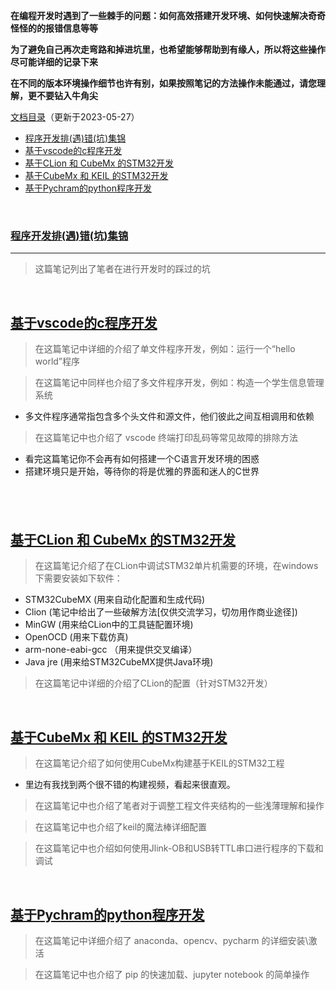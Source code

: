**在编程开发时遇到了一些棘手的问题：如何高效搭建开发环境、如何快速解决奇奇怪怪的的报错信息等等**

**为了避免自己再次走弯路和掉进坑里，也希望能够帮助到有缘人，所以将这些操作尽可能详细的记录下来**

**在不同的版本环境操作细节也许有别，如果按照笔记的方法操作未能通过，请您理解，更不要钻入牛角尖**

[文档目录](#)（更新于2023-05-27）
- [程序开发排(遇)错(坑)集锦](#jump_1)
- [基于vscode的c程序开发](#jump_2)
- [基于CLion 和 CubeMx 的STM32开发](#jump_3)
- [基于CubeMx 和 KEIL 的STM32开发](#jump_4)
- [基于Pychram的python程序开发](#jump_5)

&emsp;

### <a id="jump_1">[程序开发排(遇)错(坑)集锦](https://note.youdao.com/s/Ia47aSut)</a>
---
> 这篇笔记列出了笔者在进行开发时的踩过的坑

&emsp;

**<a id="jump_2">[基于vscode的c程序开发](https://note.youdao.com/s/CisHoFe)</a>**
---
> 在这篇笔记中详细的介绍了单文件程序开发，例如：运行一个“hello world”程序

> 在这篇笔记中同样也介绍了多文件程序开发，例如：构造一个学生信息管理系统
- 多文件程序通常指包含多个头文件和源文件，他们彼此之间互相调用和依赖
> 在这篇笔记中也介绍了 vscode 终端打印乱码等常见故障的排除方法
- 看完这篇笔记你不会再有如何搭建一个C语言开发环境的困惑
- 搭建环境只是开始，等待你的将是优雅的界面和迷人的C世界

&emsp;
---
**<a id="jump_3">[基于CLion 和 CubeMx 的STM32开发](https://note.youdao.com/s/OiOrOPUA)</a>**
---
> 在这篇笔记介绍了在CLion中调试STM32单片机需要的环境，在windows下需要安装如下软件：
-  STM32CubeMX   (用来自动化配置和生成代码)
-  Clion    (笔记中给出了一些破解方法[仅供交流学习，切勿用作商业途径])
-  MinGW    (用来给CLion中的工具链配置环境)
-  OpenOCD     (用来下载仿真)
-  arm-none-eabi-gcc    （用来提供交叉编译）
-  Java jre    (用来给STM32CubeMX提供Java环境)
> 在这篇笔记中详细的介绍了CLion的配置（针对STM32开发）




&emsp;

**<a id="jump_4">[基于CubeMx 和 KEIL 的STM32开发](https://note.youdao.com/s/OiOrOPUA)</a>**
---
> 在这篇笔记介绍了如何使用CubeMx构建基于KEIL的STM32工程
  - 里边有我找到两个很不错的构建视频，看起来很直观。 
> 在这篇笔记中也介绍了笔者对于调整工程文件夹结构的一些浅薄理解和操作

> 在这篇笔记中也介绍了keil的魔法棒详细配置

> 在这篇笔记中也介绍如何使用Jlink-OB和USB转TTL串口进行程序的下载和调试



&emsp;

**<a id="jump_5">[基于Pychram的python程序开发](https://note.youdao.com/s/QRXR7oEg)</a>**
---
> 在这篇笔记中详细介绍了 anaconda、opencv、pycharm 的详细安装\激活

> 在这篇笔记中也介绍了 pip 的快速加载、jupyter notebook 的简单操作





